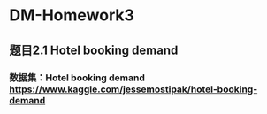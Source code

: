 # DM-Homework3
## 题目2.1 Hotel booking demand
### 数据集：Hotel booking demand https://www.kaggle.com/jessemostipak/hotel-booking-demand
